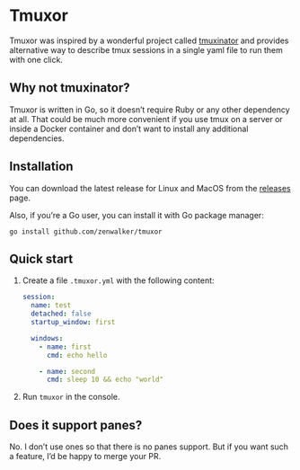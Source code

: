 # Tmuxor

Tmuxor was inspired by a wonderful project called [tmuxinator](https://github.com/tmuxinator/tmuxinator) and provides alternative way to describe tmux sessions in a single yaml file to run them with one click.

## Why not tmuxinator?

Tmuxor is written in Go, so it doesn’t require Ruby or any other dependency at all. That could be much more convenient if you use tmux on a server or inside a Docker container and don’t want to install any additional dependencies.

## Installation

You can download the latest release for Linux and MacOS from the [releases](https://github.com/zenwalker/tmuxor/releases) page.

Also, if you’re a Go user, you can install it with Go package manager:

```
go install github.com/zenwalker/tmuxor
```

## Quick start

1. Create a file `.tmuxor.yml` with the following content:

    ```yaml
    session:
      name: test
      detached: false
      startup_window: first

      windows:
        - name: first
          cmd: echo hello

        - name: second
          cmd: sleep 10 && echo "world"
    ```

2. Run `tmuxor` in the console.

## Does it support panes?

No. I don’t use ones so that there is no panes support. But if you want such a feature, I’d be happy to merge your PR.
